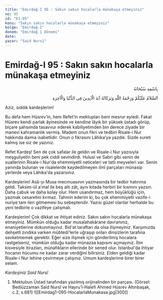 ```yaml
---
title: "Emirdağ-I 95 : Sakın sakın hocalarla münakaşa etmeyiniz"
no: 95
id: "E1-95"
konu: "Sakın sakın hocalarla münakaşa etmeyiniz"
bolge: "Emirdağ-I"
donem: "Emirdağ 1 Dönemi"
date: 
yazar: "Said Nursî"
---
```


# Emirdağ-I 95 : Sakın sakın hocalarla münakaşa etmeyiniz

<p class="arabic" dir="rtl" title="Meal: “Her türlü noksan sıfatlardan yüce olan Allah’ın adıyla.”">بِاسْمِهِ سُبْحَانَهُ</p>

<p class="arabic" dir="rtl" title="Meal: “Allah'ın selamı, rahmeti ve bereketleri dünyada ve ahirette ebediyyen üzerinize olsun.”">اَلسَّلاَمُ عَلَيْكُمْ وَرَحْمَةُ اللّٰهِ وَبَرَكَاتُهُ اَبَدَ الْآبِدِينَ فِى الدُّنْيَا وَالْآخِرَةِ</p>

Aziz, sıddık kardeşlerim!

Bu defa hem Hüsrev’in, hem Refet’in mektupları beni mesrur eyledi. Fakat Hüsrev kendi parlak âyinesinde ve kendine lâyık bir yüksek üstadı görüp, biçare şahsımda tasavvur ederek kabiliyetimden bin derece ziyade bir manevi kahramanlık vermiş. Madem onun fikri ve tedbiri Risale-i Nur hakkında daima isabetlidir. Onun o fıkrasını Lâhika’ya yazdık. Sizde sureti kalmış ise siz de yazınız.

Refet Kardeş! Sen de çok safalar ile geldin ve Risale-i Nur yazısıyla meşguliyetin beni pek ciddi sevindirdi. Hulusi ve Sabri gibi senin de suallerinin Risale-i Nur'da ehemmiyetli neticeleri ve tatlı meyveleri var. Senin yanında bulunan ve risalelerde kaydedilmeyen ilmî parçaları münasip yerlerde veya Lâhika'da yazarsınız.

Kardeşlerim! Asâ-yı Musa mecmuasının yazmasında bir tedbir hatırıma geldi. Taksim-ül a'mal ile beş altı zât, aynı kıtada herbiri bir kısmını yazsın. Daha çabuk ve daha kolay olur. Hem usandırmaz, hem büyüklüğü için, yazmak cesaretini kırmaz. Tahmin ederim ki, bu çok ehemmiyetli vazife-i nuriye tam ileri gitmemesi bu sebeptendir. Yazısı güzel olanlar herhalde bu yeni tedbirle o vazifeye çalışmalı.

Kardeşlerim! Çok dikkat ve ihtiyat ediniz. Sakın sakın hocalarla münakaşa etmeyiniz. Mümkün olduğu kadar musalahakârane davranınız, enaniyetlerine dokunmayınız. Bid'at taraftarı da olsa ilişmeyiniz. Karşımızda dehşetli zındıka varken mübtedi'lerle uğraşıp onları dinsizlerin tarafına sevketmemek gerektir. Eğer size ilişmek için gönderilmiş hocalara rastgelseniz, mümkün olduğu kadar münazaa kapısını açmayınız. İlim kisvesiyle itirazları, münafıkların ellerinde bir sened olur. İstanbul'da ihtiyar hocanın hücumu ne kadar zarar verdiğini bilirsiniz. Elden geldiği kadar Risale-i Nur lehine çevirmeye çalışınız. Umum kardeşlerime birer birer selam.

*Kardeşiniz*
*Said Nursî*

1. Mektubun Üstad tarafından yazılmış orijinalinden bir parçası. (Görsel: Bediüzzaman Said Nursî ve Hayru’l-Halefi Ahmed Hüsrev Altınbaşak, c.2, s.681)
![[Emirdag1-095-HocalarlaMunakasa.jpg|300]]

